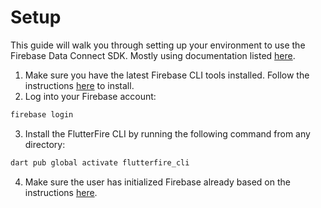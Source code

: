 # Setup

This guide will walk you through setting up your environment to use the Firebase Data Connect SDK. Mostly using
documentation listed [here](https://firebase.google.com/docs/flutter/setup?platform=ios#install-cli-tools).

1. Make sure you have the latest Firebase CLI tools installed. Follow the instructions [here](https://firebase.google.com/docs/cli#setup_update_cli) to install.
2. Log into your Firebase account:
```sh
firebase login
```
3. Install the FlutterFire CLI by running the following command from any directory:
```sh
dart pub global activate flutterfire_cli
```
4. Make sure the user has initialized Firebase already based on the instructions [here](https://firebase.google.com/docs/flutter/setup?platform=ios#initialize-firebase).
